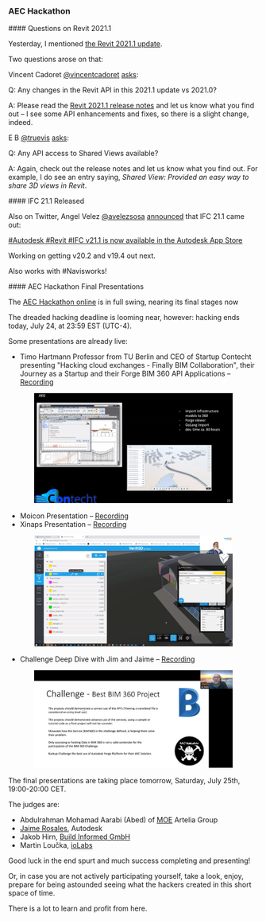 <head>
<meta http-equiv="Content-Type" content="text/html; charset=utf-8">
<link rel="stylesheet" type="text/css" href="bc.css">
<script src="https://cdn.rawgit.com/google/code-prettify/master/loader/run_prettify.js" type="text/javascript"></script>
</head>

<!---

twitter:

 #RevitAPI @AutodeskForge @AutodeskRevit #bim #DynamoBim #ForgeDevCon 

&ndash; 
...

linkedin:

#bim #DynamoBim #ForgeDevCon #Revit #API #IFC #SDK #AI #VisualStudio #Autodesk #AEC #adsk

the [Revit API discussion forum](http://forums.autodesk.com/t5/revit-api-forum/bd-p/160) thread

<center>
<img src="img/" alt="" title="" width="600"/>
<p style="font-size: 80%; font-style:italic"></p>
</center>

-->

### AEC Hackathon


####<a name="2"></a> Questions on Revit 2021.1 

Yesterday, I mentioned [the Revit 2021.1 update](https://thebuildingcoder.typepad.com/blog/2020/07/revit-20211-update-and-normalising-custom-export-uv.html#2).

Two questions arose on that:

Vincent Cadoret [@vincentcadoret](https://twitter.com/vincentcadoret)
[asks](https://twitter.com/vincentcadoret/status/1286292927573090305):

Q: Any changes in the Revit API in this 2021.1 update vs 2021.0?

A: Please read
the [Revit 2021.1 release notes](https://help.autodesk.com/view/RVT/2021/ENU/?guid=RevitReleaseNotes_2021updates_2021_1_Resolved_Issues_2021_1_html) and
let us know what you find out &ndash; I see some API enhancements and fixes, so there is a slight change, indeed.

E B [@truevis](https://twitter.com/truevis)
[asks](https://twitter.com/truevis/status/1286301553096179712):

Q: Any API access to Shared Views available?

A: Again, check out the release notes and let us know what you find out.
For example, I do see an entry saying, *Shared View: Provided an easy way to share 3D views in Revit*.

####<a name="3"></a> IFC 21.1 Released

Also on Twitter, Angel Velez [@avelezsosa](https://twitter.com/avelezsosa)
[announced](https://twitter.com/avelezsosa/status/1281601656828960769) that IFC 21.1 came out:

[#Autodesk #Revit #IFC v21.1 is now available in the Autodesk App Store](https://apps.autodesk.com/RVT/en/Detail/Index?id=7265544480016320144&appLang=en&os=Win64)

Working on getting v20.2 and v19.4 out next.

Also works with #Navisworks!  

####<a name="4"></a> AEC Hackathon Final Presentations

The [AEC Hackathon online](https://www.hackaec.com) is in full swing, nearing its final stages now

The dreaded hacking deadline is looming near, however: hacking ends today, July 24, at 23:59 EST (UTC-4).

Some presentations are already live:

- Timo Hartmann Professor from TU Berlin and CEO of Startup Contecht presenting "Hacking cloud exchanges - Finally BIM Collaboration", their Journey as a Startup and their Forge BIM 360 API Applications
&ndash; [Recording](https://us02web.zoom.us/webinar/register/WN_UGoFqfUhSymhDNd7IodC7g)

<center>
<img src="img/aec_hackathon_01.png" alt="AEC Hackathon" title="AEC Hackathon" width="400"/> <!-- 1200 -->
</center>

- Moicon Presentation
&ndash; [Recording](https://us02web.zoom.us/webinar/register/WN_Kn4dGTcWTr2ivQcnliWpdw )
- Xinaps Presentation
&ndash; [Recording](https://us02web.zoom.us/webinar/register/WN_DSAec3V0Q_G6l0gBovhdrg)

<center>
<img src="img/aec_hackathon_02.png" alt="AEC Hackathon" title="AEC Hackathon" width="400"/> <!-- 1200 -->
</center>

- Challenge Deep Dive with Jim and Jaime
&ndash; [Recording](https://us02web.zoom.us/webinar/register/WN__Ivnm-diRJm-3llL--mWxQ)

<center>
<img src="img/aec_hackathon_03.png" alt="AEC Hackathon" title="AEC Hackathon" width="400"/> <!-- 1200 -->
</center>

The final presentations are taking place tomorrow, Saturday, July 25th, 19:00-20:00 CET.

The judges are:

- Abdulrahman Mohamad Aarabi (Abed) of [MOE](https://www.moe.dk) Artelia Group
- [Jaime Rosales](https://forge.autodesk.com/author/jaime-rosales), Autodesk
- Jakob Hirn, [Build Informed GmbH](https://www.buildinformed.com)
- Martin Loučka, [ioLabs](https://iolabs.ch)

Good luck in the end spurt and much success completing and presenting!

Or, in case you are not actively participating yourself, take a look, enjoy, prepare for being astounded seeing what the hackers created in this short space of time.

There is a lot to learn and profit from here.

